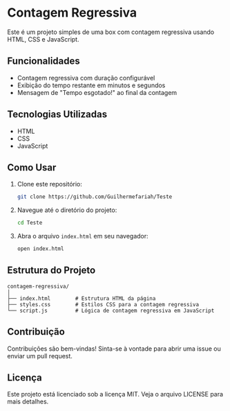 # Contagem Regressiva

Este é um projeto simples de uma box com contagem regressiva usando HTML, CSS e JavaScript.


## Funcionalidades

- Contagem regressiva com duração configurável
- Exibição do tempo restante em minutos e segundos
- Mensagem de "Tempo esgotado!" ao final da contagem

## Tecnologias Utilizadas

- HTML
- CSS
- JavaScript

## Como Usar

1. Clone este repositório:
    ```bash
    git clone https://github.com/Guilhermefariah/Teste
    ```

2. Navegue até o diretório do projeto:
    ```bash
    cd Teste
    ```

3. Abra o arquivo `index.html` em seu navegador:
    ```bash
    open index.html
    ```

## Estrutura do Projeto

```plaintext
contagem-regressiva/
│
├── index.html        # Estrutura HTML da página
├── styles.css        # Estilos CSS para a contagem regressiva
└── script.js         # Lógica de contagem regressiva em JavaScript
```

## Contribuição
Contribuições são bem-vindas! Sinta-se à vontade para abrir uma issue ou enviar um pull request.

## Licença
Este projeto está licenciado sob a licença MIT. Veja o arquivo LICENSE para mais detalhes.
